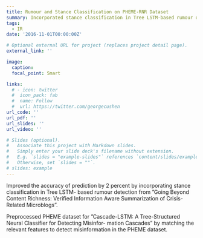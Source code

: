 ```yaml
---
title: Rumour and Stance Classification on PHEME-RNR Dataset
summary: Incorporated stance classification in Tree LSTM-based rumour detection 
tags:
  - IR
date: '2016-11-01T00:00:00Z'

# Optional external URL for project (replaces project detail page).
external_link: ''

image:
  caption: 
  focal_point: Smart

links:
  # - icon: twitter
  #  icon_pack: fab
  #  name: Follow
  #  url: https://twitter.com/georgecushen
url_code: ''
url_pdf: ''
url_slides: ''
url_video: ''

# Slides (optional).
#   Associate this project with Markdown slides.
#   Simply enter your slide deck's filename without extension.
#   E.g. `slides = "example-slides"` references `content/slides/example-slides.md`.
#   Otherwise, set `slides = ""`.
# slides: example
---
```




Improved the accuracy of prediction by 2 percent by incorporating stance classification in Tree LSTM-
based rumour detection from ”Going Beyond Content Richness: Verified Information Aware Summarization of
Crisis-Related Microblogs”.

Preprocessed PHEME dataset for ”Cascade-LSTM: A Tree-Structured Neural Classifier for Detecting Misinfor-
mation Cascades” by matching the relevant features to detect misinformation in the PHEME dataset.

